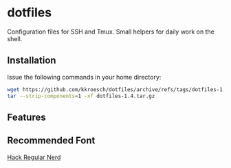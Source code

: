 # dotfiles
Configuration files for SSH and Tmux. Small helpers for daily work on the shell.

## Installation

Issue the following commands in your home directory:

```bash
wget https://github.com/kkroesch/dotfiles/archive/refs/tags/dotfiles-1.4.tar.gz
tar --strip-components=1 -xf dotfiles-1.4.tar.gz
```

## Features

## Recommended Font

[Hack Regular Nerd](https://github.com/ryanoasis/nerd-fonts/blob/master/patched-fonts/Hack/Regular/complete/Hack%20Regular%20Nerd%20Font%20Complete.ttf)
